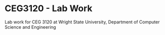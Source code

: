 # CEG3120 - Lab Work
Lab work for CEG 3120 at Wright State University, Department of Computer Science and Engineering
